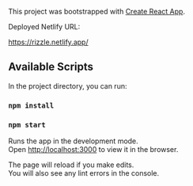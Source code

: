 This project was bootstrapped with [Create React App](https://github.com/facebook/create-react-app).

Deployed Netlify URL:

https://rizzle.netlify.app/

## Available Scripts

In the project directory, you can run:

### `npm install`
### `npm start`

Runs the app in the development mode.<br />
Open [http://localhost:3000](http://localhost:3000) to view it in the browser.

The page will reload if you make edits.<br />
You will also see any lint errors in the console.